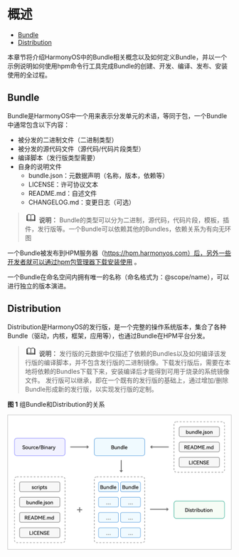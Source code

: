 # 概述<a name="ZH-CN_TOPIC_0000001051452100"></a>

-   [Bundle](#section196713235514)
-   [Distribution](#section155387501033)

本章节将介绍HarmonyOS中的Bundle相关概念以及如何定义Bundle，并以一个示例说明如何使用hpm命令行工具完成Bundle的创建、开发、编译、发布、安装使用的全过程。

## Bundle<a name="section196713235514"></a>

Bundle是HarmonyOS中一个用来表示分发单元的术语，等同于包，一个Bundle中通常包含以下内容：

-   被分发的二进制文件（二进制类型）
-   被分发的源代码文件（源代码/代码片段类型）
-   编译脚本（发行版类型需要）
-   自身的说明文件
    -   bundle.json：元数据声明（名称，版本，依赖等）
    -   LICENSE：许可协议文本
    -   README.md：自述文件
    -   CHANGELOG.md：变更日志（可选）


>![](../public_sys-resources/icon-note.gif) **说明：** 
>Bundle的类型可以分为二进制，源代码，代码片段，模板，插件，发行版等。一个Bundle可以依赖其他的Bundles，依赖关系为有向无环图

一个Bundle被发布到HPM服务器（https://hpm.harmonyos.com）后，另外一些开发者就可以通过hpm包管理器下载安装使用 。

一个Bundle在命名空间内拥有唯一的名称（命名格式为：@scope/name），可以进行独立的版本演进。

## Distribution<a name="section155387501033"></a>

Distribution是HarmonyOS的发行版，是一个完整的操作系统版本，集合了各种Bundle（驱动，内核，框架，应用等），也通过Bundle在HPM平台分发。

>![](../public_sys-resources/icon-note.gif) **说明：** 
>发行版的元数据中仅描述了依赖的Bundles以及如何编译该发行版的编译脚本，并不包含发行版的二进制镜像。下载发行版后，需要在本地将依赖的Bundles下载下来，安装编译后才能得到可用于烧录的系统镜像文件。
>发行版可以继承，即在一个既有的发行版的基础上，通过增加/删除Bundle形成新的发行版，以实现发行版的定制。

**图 1**  组Bundle和Distribution的关系<a name="fig85033524124"></a>  


![](figure/组件和发行版的构成-英文.png)

